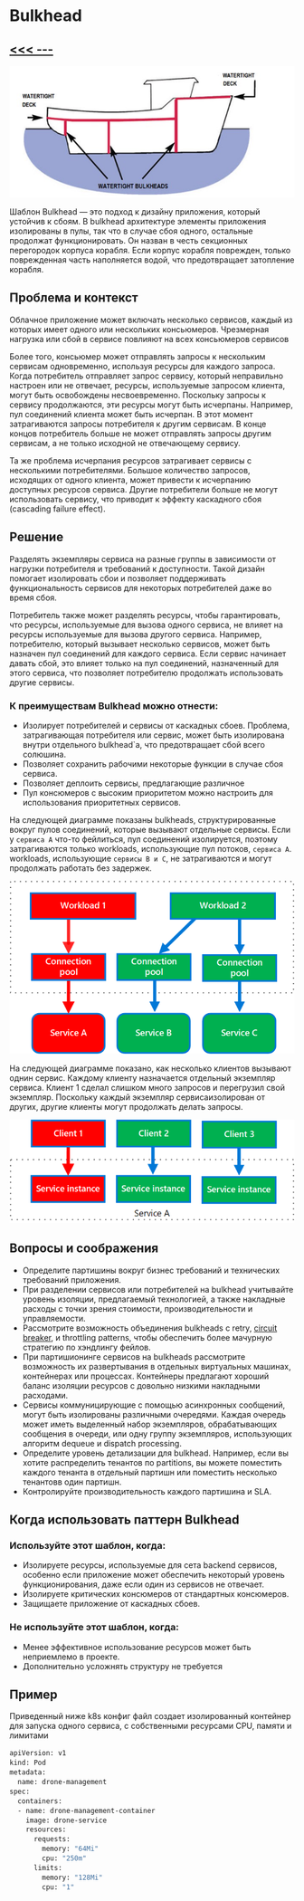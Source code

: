 # Bulkhead
## [<<< ---](../micro.md)
![image.jpeg](bulkhead/image.jpeg)

Шаблон Bulkhead — это подход к дизайну приложения, который устойчив к сбоям. В bulkhead архитектуре элементы приложения изолированы в пулы, так что в случае сбоя одного, остальные продолжат функционировать. Он назван в честь секционных перегородок корпуса корабля. Если корпус корабля поврежден, только поврежденная часть наполняется водой, что предотвращает затопление корабля.

## Проблема и контекст

Облачное приложение может включать несколько сервисов, каждый из которых имеет одного или нескольких консьюмеров. Чрезмерная нагрузка или сбой в сервисе повлияют на всех консьюмеров сервисов

Более того, консьюмер может отправлять запросы к нескольким сервисам одновременно, используя ресурсы для каждого запроса. Когда потребитель отправляет запрос сервису, который неправильно настроен или не отвечает, ресурсы, используемые запросом клиента, могут быть освобождены несвоевременно. Поскольку запросы к сервису продолжаются, эти ресурсы могут быть исчерпаны. Например, пул соединений клиента может быть исчерпан. В этот момент затрагиваются запросы потребителя к другим сервисам. В конце концов потребитель больше не может отправлять запросы другим сервисам, а не только исходной не отвечающему сервису.

Та же проблема исчерпания ресурсов затрагивает сервисы с несколькими потребителями. Большое количество запросов, исходящих от одного клиента, может привести к исчерпанию доступных ресурсов сервиса. Другие потребители больше не могут использовать сервису, что приводит к эффекту каскадного сбоя (cascading failure effect).

## Решение

Разделять экземпляры сервиса на разные группы в зависимости от нагрузки потребителя и требований к доступности. Такой дизайн помогает изолировать сбои и позволяет поддерживать функциональность сервисов для некоторых потребителей даже во время сбоя.

Потребитель также может разделять ресурсы, чтобы гарантировать, что ресурсы, используемые для вызова одного сервиса, не влияет на ресурсы используемые для вызова другого сервиса. Например, потребителю, который вызывает несколько сервисов, может быть назначен пул соединений для каждого сервиса. Если сервис начинает давать сбой, это влияет только на пул соединений, назначенный для этого сервиса, что позволяет потребителю продолжать использовать другие сервисы.

### К преимуществам Bulkhead можно отнести:

- Изолирует потребителей и сервисы от каскадных сбоев. Проблема, затрагивающая потребителя или сервис, может быть изолирована внутри отдельного bulkhead`а, что предотвращает сбой всего солюшина.
- Позволяет сохранить рабочими некоторые функции в случае сбоя сервиса.
- Позволяет деплоить сервисы, предлагающие различное
- Пул консюмеров с высоким приоритетом можно настроить для использования приоритетных сервисов.

На следующей диаграмме показаны bulkheads, структурированные вокруг пулов соединений, которые вызывают отдельные сервисы. Если у `сервиса A` что-то фейлиться, пул соединений изолируется, поэтому затрагиваются только workloads, использующие пул потоков, `сервиса A`. workloads, использующие `сервисы B и C`, не затрагиваются и могут продолжать работать без задержек.

![bulkhead](bulkhead/image2.png)

На следующей диаграмме показано, как несколько клиентов вызывают однин сервис. Каждому клиенту назначается отдельный экземпляр сервиса. Клиент 1 сделал слишком много запросов и перегрузил свой экземпляр. Поскольку каждый экземпляр сервисаизолирован от других, другие клиенты могут продолжать делать запросы.

![bulkhead](bulkhead/image3.png)

## **Вопросы и соображения**

- Определите партишины вокруг бизнес требований и технических требований приложения.
- При разделении сервисов или потребителей на bulkhead учитывайте уровень изоляции, предлагаемый технологией, а также накладные расходы с точки зрения стоимости, производительности и управляемости.
- Рассмотрите возможность объединения bulkheads с retry, [circuit breaker](./circuitbreaker.md), и throttling patterns, чтобы обеспечить более мачурную стратегию по хэндлингу фейлов.
- При партишионинге сервисов на bulkheads рассмотрите возможность их развертывания в отдельных виртуальных машинах, контейнерах или процессах. Контейнеры предлагают хороший баланс изоляции ресурсов с довольно низкими накладными расходами.
- Сервисы коммуницирующие с помощью асинхронных сообщений, могут быть изолированы различными очередями. Каждая очередь может иметь выделенный набор экземпляров, обрабатывающих сообщения в очереди, или одну группу экземпляров, использующих алгоритм dequeue и dispatch processing.
- Определите уровень детализации для bulkhead. Например, если вы хотите распределить тенантов по partitions, вы можете поместить каждого тенанта в отдельный партишн или поместить несколько тенантовв один партишн.
- Контролируйте производительность каждого партишина и SLA.

## **Когда использовать паттерн Bulkhead**

### Используйте этот шаблон, когда:

- Изолируете ресурсы, используемые для сета backend сервисов, особенно если приложение может обеспечить некоторый уровень функционирования, даже если один из сервисов не отвечает.
- Изолируете критических консюмеров от стандартных консюмеров.
- Защищаете приложение от каскадных сбоев.

### Не используйте этот шаблон, когда:

- Менее эффективное использование ресурсов может быть неприемлемо в проекте.
- Дополнительно усложнять структуру не требуется

## Пример

Приведенный ниже k8s конфиг файл создает изолированный контейнер для запуска одного сервиса, с собственными ресурсами CPU, памяти и лимитами

```bash
apiVersion: v1
kind: Pod
metadata:
  name: drone-management
spec:
  containers:
  - name: drone-management-container
    image: drone-service
    resources:
      requests:
        memory: "64Mi"
        cpu: "250m"
      limits:
        memory: "128Mi"
        cpu: "1"
```